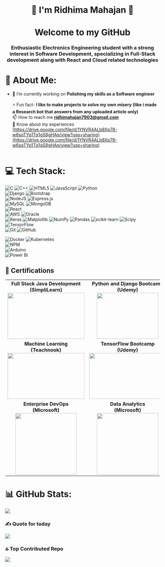 <h1 align="center">🎀 I'm Ridhima Mahajan 🎀</h1>
<h1 align="center">Welcome to my GitHub </h1>

<h3 align="center">Enthusiastic Electronics Engineering student with a strong interest in Software Development, specializing in Full-Stack development along with React and Cloud related technologies</h3>

# 💫 About Me:
- 🔭 I’m currently working on **Polishing my skills as a Software engineer**<br><br>  ⚡ Fun fact- **I like to make projects to solve my own misery (like i made a Research bot that answers from any uploaded article only)**<br>
📫 How to reach me **ridhimahajan7903@gmail.com**<br> 📄 Know about my experiences [https://drive.google.com/file/d/1YNVR4ALb8Xp78-w6sqTYp1Tq1gS8gHAq/view?usp=sharing](https://drive.google.com/file/d/1YNVR4ALb8Xp78-w6sqTYp1Tq1gS8gHAq/view?usp=sharing)<br><br>


# 💻 Tech Stack:
![C](https://img.shields.io/badge/c-%2300599C.svg?style=for-the-badge&logo=c&logoColor=white) ![C++](https://img.shields.io/badge/c++-%2300599C.svg?style=for-the-badge&logo=c%2B%2B&logoColor=white) ![HTML5](https://img.shields.io/badge/html5-%23E34F26.svg?style=for-the-badge&logo=html5&logoColor=white) ![JavaScript](https://img.shields.io/badge/javascript-%23323330.svg?style=for-the-badge&logo=javascript&logoColor=%23F7DF1E) ![Python](https://img.shields.io/badge/python-3670A0?style=for-the-badge&logo=python&logoColor=ffdd54) <br>
![Django](https://img.shields.io/badge/django-%23092E20.svg?style=for-the-badge&logo=django&logoColor=white)  ![Bootstrap](https://img.shields.io/badge/bootstrap-%238511FA.svg?style=for-the-badge&logo=bootstrap&logoColor=white) <br>
![NodeJS](https://img.shields.io/badge/node.js-6DA55F?style=for-the-badge&logo=node.js&logoColor=white) ![Express.js](https://img.shields.io/badge/express.js-%23404d59.svg?style=for-the-badge&logo=express&logoColor=%2361DAFB) <br>
![MySQL](https://img.shields.io/badge/mysql-4479A1.svg?style=for-the-badge&logo=mysql&logoColor=white) ![MongoDB](https://img.shields.io/badge/MongoDB-%234ea94b.svg?style=for-the-badge&logo=mongodb&logoColor=white)<br>
![React](https://img.shields.io/badge/react-%2320232a.svg?style=for-the-badge&logo=react&logoColor=%2361DAFB) <br>
![AWS](https://img.shields.io/badge/AWS-%23FF9900.svg?style=for-the-badge&logo=amazon-aws&logoColor=white) ![Oracle](https://img.shields.io/badge/Oracle-F80000?style=for-the-badge&logo=oracle&logoColor=white)<br>
![Keras](https://img.shields.io/badge/Keras-%23D00000.svg?style=for-the-badge&logo=Keras&logoColor=white) ![Matplotlib](https://img.shields.io/badge/Matplotlib-%23ffffff.svg?style=for-the-badge&logo=Matplotlib&logoColor=black) ![NumPy](https://img.shields.io/badge/numpy-%23013243.svg?style=for-the-badge&logo=numpy&logoColor=white) ![Pandas](https://img.shields.io/badge/pandas-%23150458.svg?style=for-the-badge&logo=pandas&logoColor=white) ![scikit-learn](https://img.shields.io/badge/scikit--learn-%23F7931E.svg?style=for-the-badge&logo=scikit-learn&logoColor=white) ![Scipy](https://img.shields.io/badge/SciPy-%230C55A5.svg?style=for-the-badge&logo=scipy&logoColor=%white) ![TensorFlow](https://img.shields.io/badge/TensorFlow-%23FF6F00.svg?style=for-the-badge&logo=TensorFlow&logoColor=white)<br>
![Git](https://img.shields.io/badge/git-%23F05033.svg?style=for-the-badge&logo=git&logoColor=white) ![GitHub](https://img.shields.io/badge/github-%23121011.svg?style=for-the-badge&logo=github&logoColor=white)<br>

![Docker](https://img.shields.io/badge/docker-%230db7ed.svg?style=for-the-badge&logo=docker&logoColor=white) ![Kubernetes](https://img.shields.io/badge/kubernetes-%23326ce5.svg?style=for-the-badge&logo=kubernetes&logoColor=white)<br>
![NPM](https://img.shields.io/badge/NPM-%23CB3837.svg?style=for-the-badge&logo=npm&logoColor=white) <br>
![Arduino](https://img.shields.io/badge/-Arduino-00979D?style=for-the-badge&logo=Arduino&logoColor=white) <br>
![Power Bi](https://img.shields.io/badge/power_bi-F2C811?style=for-the-badge&logo=powerbi&logoColor=black)

<h2>📜 Certifications</h2>

<table>
  <tr>
    <td align="center">
      <strong>Full Stack Java Development<br>(SimpliLearn)</strong><br>
      <img src="https://github.com/user-attachments/assets/3dd70472-5608-4e27-9bac-31e3e5b88650" width="250" height="150"/>
    </td>
    <td align="center">
      <strong>Python and Django Bootcamp<br>(Udemy)</strong><br>
      <img src="https://github.com/user-attachments/assets/f4fa6e10-7ad6-4a00-8e48-1514cae68e92" width="200" height="150"/>
    </td>
    <td align="center">
      <strong>React the Complete Guide<br>(Udemy)</strong><br>
      <img src="https://github.com/user-attachments/assets/fb383a8e-4312-4576-b4cc-ad4ceec42deb" width="250" height="150"/>
    </td>
  </tr>
  <tr>
    <td align="center">
      <strong>Machine Learning<br>(Teachnook)</strong><br>
      <img src="https://github.com/user-attachments/assets/4f5e446f-4c1b-4c3b-90dd-e0ef20e6234b" width="250" height="150"/>
    </td>
    <td align="center">
      <strong>TensorFlow Bootcamp<br>(Udemy)</strong><br>
      <img src="https://github.com/user-attachments/assets/74daeca9-a20c-41ec-9a49-652a6879f434" width="250" height="150"/>
    </td>
    <td align="center">
      <strong>Oracle Cloud Infrastructure<br>(Oracle University)</strong><br>
      <img src="https://github.com/user-attachments/assets/36a56690-3690-4166-90f2-fe96c5904de5" width="250" height="150"/>
    </td>
  </tr>
  <tr>
    <td align="center">
      <strong>Enterprise DevOps<br>(Microsoft)</strong><br>
      <img src="https://github.com/user-attachments/assets/67045a85-8af1-40ab-b4c1-d5906460706c" width="200" height="200"/>
    </td>
    <td align="center">
      <strong>Data Analytics<br>(Microsoft)</strong><br>
      <img src="https://github.com/user-attachments/assets/b248227b-104e-462c-bc74-8e110a24105e" width="200" height="200"/>
    </td>
    <td align="center">
      <strong>Excel Specialist<br>(Microsoft)</strong><br>
      <img src="https://github.com/user-attachments/assets/b3b58f85-fb43-4af9-bb54-a2543d672d8e" width="200" height="200"/>
    </td>
  </tr>
</table>


# 📊 GitHub Stats:
![](https://nirzak-streak-stats.vercel.app/?user=Ridhima79&theme=dark&hide_border=false)<br/>


### ✍️ Quote for today
![](https://quotes-github-readme.vercel.app/api?type=horizontal&theme=radical)

### 🔝 Top Contributed Repo
![](https://github-contributor-stats.vercel.app/api?username=Ridhima79&limit=5&theme=dark&combine_all_yearly_contributions=true)


